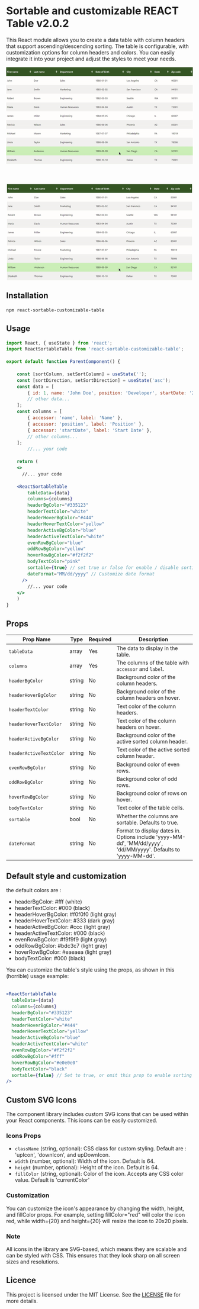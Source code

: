 
# Sortable and customizable REACT Table v2.0.2

This React module allows you to create a data table with column headers that support ascending/descending sorting.
The table is configurable, with customization options for column headers and colors.
You can easily integrate it into your project and adjust the styles to meet your needs.

![sortable customizable table](./sortable_customizable-table.gif "sortable customizable table")

<div align="center">
<br>
<img src="./sortable_customizable-table.gif" alt="sortable customizable table" width="500" style="display: block; margin: 20px auto 0;" />
</div>

## Installation

```bash
npm react-sortable-customizable-table
```

## Usage

```jsx
import React, { useState } from 'react';
import ReactSortableTable from 'react-sortable-customizable-table';

export default function ParentComponent() {

    const [sortColumn, setSortColumn] = useState('');
    const [sortDirection, setSortDirection] = useState('asc');
    const data = [
        { id: 1, name: 'John Doe', position: 'Developer', startDate: '2022-01-01' },
        // other data...
    ];
    const columns = [
        { accessor: 'name', label: 'Name' },
        { accessor: 'position', label: 'Position' },
        { accessor: 'startDate', label: 'Start Date' },
        // other columns...
    ];
        //... your code

    return (
    <>
      //... your code
    
    <ReactSortableTable
        tableData={data}
        columns={columns}
        headerBgColor="#335123"
        headerTextColor="white"
        headerHoverBgColor="#444"
        headerHoverTextColor="yellow"
        headerActiveBgColor="blue"
        headerActiveTextColor="white"
        evenRowBgColor="blue"
        oddRowBgColor="yellow"
        hoverRowBgColor="#f2f2f2"
        bodyTextColor="pink"
        sortable={true} // set true or false for enable / disable sorting
        dateFormat="MM/dd/yyyy" // Customize date format
      />
        //... your code
    </>
    )
}

```

## Props

| Prop Name            | Type     | Required | Description                                                                                 |
| -------------------- | -------- | -------- | ------------------------------------------------------------------------------------------- |
| `tableData`          | array    | Yes      | The data to display in the table.                                                           |
| `columns`            | array    | Yes      | The columns of the table with `accessor` and `label`.                                       |
| `headerBgColor`      | string   | No       | Background color of the column headers.                                                     |
| `headerHoverBgColor` | string   | No       | Background color of the column headers on hover.                                            |
| `headerTextColor`    | string   | No       | Text color of the column headers.                                                           |
| `headerHoverTextColor`| string  | No       | Text color of the column headers on hover.                                                  |
| `headerActiveBgColor`| string   | No       | Background color of the active sorted column header.                                        |
| `headerActiveTextColor`| string | No       | Text color of the active sorted column header.                                              |
| `evenRowBgColor`     | string   | No       | Background color of even rows.                                                              |
| `oddRowBgColor`      | string   | No       | Background color of odd rows.                                                               |
| `hoverRowBgColor`    | string   | No       | Background color of rows on hover.                                                          |
| `bodyTextColor`      | string   | No       | Text color of the table cells.                                                              |
| `sortable`           | bool     | No       | Whether the columns are sortable. Defaults to true.                                         |
| `dateFormat`         | string   | No       | Format to display dates in. Options include 'yyyy-MM-dd', 'MM/dd/yyyy', 'dd/MM/yyyy'. Defaults to 'yyyy-MM-dd'. |

## Default style and customization

the default colors are :

- headerBgColor: #fff (white)
- headerTextColor: #000 (black)
- headerHoverBgColor: #f0f0f0 (light gray)
- headerHoverTextColor: #333 (dark gray)
- headerActiveBgColor: #ccc (light gray)
- headerActiveTextColor: #000 (black)
- evenRowBgColor: #f9f9f9 (light gray)
- oddRowBgColor: #bdc3c7 (light gray)
- hoverRowBgColor: #eaeaea (light gray)
- bodyTextColor: #000 (black)

You can customize the table's style using the props, as shown in this (horrible) usage example:

```jsx

<ReactSortableTable
  tableData={data}
  columns={columns}
  headerBgColor="#335123"
  headerTextColor="white"
  headerHoverBgColor="#444"
  headerHoverTextColor="yellow"
  headerActiveBgColor="blue"
  headerActiveTextColor="white"
  evenRowBgColor="#f2f2f2"
  oddRowBgColor="#fff"
  hoverRowBgColor="#e0e0e0"
  bodyTextColor="black"
  sortable={false} // Set to true, or omit this prop to enable sorting
/>

```

## Custom SVG Icons

The component library includes custom SVG icons that can be used within your React components. This icons can be easily customized.

### Icons Props

- `className` (string, optional): CSS class for custom styling. Default are : 'upIcon', 'downIcon', and upDownIcon.
- `width` (number, optional): Width of the icon. Default is 64.
- `height` (number, optional): Height of the icon. Default is 64.
- `fillColor` (string, optional): Color of the icon. Accepts any CSS color value. Default is 'currentColor'

### Customization

You can customize the icon's appearance by changing the width, height, and fillColor props. For example, setting fillColor="red" will color the icon red, while width={20} and height={20} will resize the icon to 20x20 pixels.

### Note

All icons in the library are SVG-based, which means they are scalable and can be styled with CSS. This ensures that they look sharp on all screen sizes and resolutions.

## Licence

This project is licensed under the MIT License. See the [LICENSE](https://opensource.org/licenses/MIT) file for more details.
